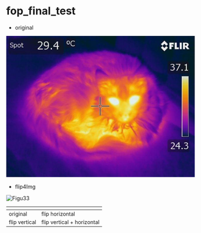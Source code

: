 # fop_final_test

* original

![hotcat](https://github.com/redmojo7/fop_final_test/blob/main/hotcat.jpg)

* flip4Img

![Figu33](https://user-images.githubusercontent.com/20329677/199963344-a8346a5a-6289-47be-8fcf-c126f1d93f42.png)


    
| <!-- -->    | <!-- -->    |
| ----------- | ----------- |
| original      | flip horizontal       |
| flip vertical   | flip vertical + horizontal        |
